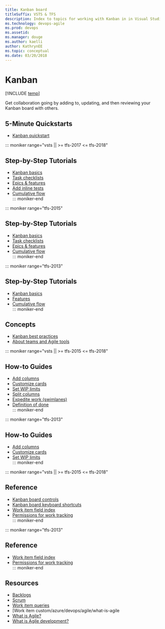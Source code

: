 ```yaml
---
title: Kanban board 
titleSuffix: VSTS & TFS
description: Index to topics for working with Kanban in in Visual Studio Team Services & Team Foundation Server   
ms.technology: devops-agile
ms.prod: devops
ms.assetid:  
ms.manager: douge
ms.author: kaelli
author: KathrynEE
ms.topic: conceptual
ms.date: 03/20/2018
---
```


# Kanban

[!INCLUDE [temp](../_shared/version-vsts-tfs-all-versions.md)]  

Get collaboration going by adding to, updating, and then reviewing your Kanban board with others. 


## 5-Minute Quickstarts  

- [Kanban quickstart](kanban-quickstart.md)  


::: moniker range="vsts || >= tfs-2017 <= tfs-2018"

## Step-by-Step Tutorials

- [Kanban basics](kanban-basics.md)
- [Task checklists](add-task-checklists.md)
- [Epics & features](kanban-epics-features-stories.md)
- [Add inline tests](add-run-update-tests.md)
- [Cumulative flow](../../report/dashboards/cumulative-flow.md?toc=/vsts/work/kanban/toc.json&bc=/vsts/work/kanban/breadcrumb/toc.json)  
::: moniker-end

::: moniker range="tfs-2015"
## Step-by-Step Tutorials

- [Kanban basics](kanban-basics.md)
- [Task checklists](add-task-checklists.md)
- [Epics & features](kanban-epics-features-stories.md)
- [Cumulative flow](../../report/dashboards/cumulative-flow.md?toc=/vsts/work/kanban/toc.json&bc=/vsts/work/kanban/breadcrumb/toc.json)  
::: moniker-end

::: moniker range="tfs-2013"
## Step-by-Step Tutorials

- [Kanban basics](kanban-basics.md)
- [Features](kanban-epics-features-stories.md)
- [Cumulative flow](../../report/dashboards/cumulative-flow.md?toc=/vsts/work/kanban/toc.json&bc=/vsts/work/kanban/breadcrumb/toc.json)  
::: moniker-end

## Concepts 
      
- [Kanban best practices](best-practices-kanban.md)      
- [About teams and Agile tools](../../settings/about-teams-and-settings.md?toc=/vsts/work/kanban/toc.json&bc=/vsts/work/kanban/breadcrumb/toc.json)  



::: moniker range="vsts || >= tfs-2015 <= tfs-2018"

## How-to Guides

- [Add columns](add-columns.md) 
- [Customize cards](../customize/customize-cards.md?toc=/vsts/work/kanban/toc.json&bc=/vsts/work/kanban/breadcrumb/toc.json)    
- [Set WIP limits](wip-limits.md)  
- [Split columns](split-columns.md)  
- [Expedite work (swimlanes)](expedite-work.md)  
- [Definition of done](definition-of-done.md)  
::: moniker-end  

::: moniker range="tfs-2013"

## How-to Guides

- [Add columns](add-columns.md) 
- [Customize cards](../customize/customize-cards.md?toc=/vsts/work/kanban/toc.json&bc=/vsts/work/kanban/breadcrumb/toc.json)    
- [Set WIP limits](wip-limits.md)  
::: moniker-end  

::: moniker range="vsts || >= tfs-2015 <= tfs-2018"
## Reference   

- [Kanban board controls](kanban-board-controls.md) 
- [Kanban board keyboard shortcuts](kanban-board-keyboard-shortcuts.md) 
- [Work item field index](../work-items/guidance/work-item-field.md?toc=/vsts/work/kanban/toc.json&bc=/vsts/work/kanban/breadcrumb/toc.json) 
- [Permissions for work tracking](../../security/permissions-access-work-tracking.md?toc=/vsts/work/kanban/toc.json&bc=/vsts/work/kanban/breadcrumb/toc.json)      
::: moniker-end  
  
::: moniker range="tfs-2013"
## Reference   

- [Work item field index](../work-items/guidance/work-item-field.md?toc=/vsts/work/kanban/toc.json&bc=/vsts/work/kanban/breadcrumb/toc.json) 
- [Permissions for work tracking](../../security/permissions-access-work-tracking.md?toc=/vsts/work/kanban/toc.json&bc=/vsts/work/kanban/breadcrumb/toc.json)      
::: moniker-end  

## Resources 

- [Backlogs](../backlogs/index.md)
- [Scrum](../scrum/index.md)
- [Work item queries](../track/index.md)
- [Work item custom/azure/devops/agile/what-is-agile
- [What is Agile?](/azure/devops/agile/what-is-agile)   
- [What is Agile development?](/azure/devops/agile/what-is-agile-development)  


<!--- 
Add Q&A about Can I add another Kanban board? 
--> 